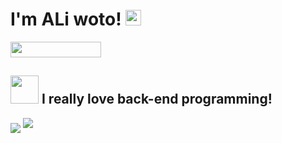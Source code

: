 
<h1> I'm ALi woto!
  <img src="https://raw.githubusercontent.com/MartinHeinz/MartinHeinz/master/wave.gif" width="25px">
</h1>
<img align="botom" src="https://gpvc.arturio.dev/aliwoto" width="145px" height="25">

</hr>
<h2>
  <h2>
    <img src="https://raw.githubusercontent.com/innng/innng/master/assets/kyubey.gif" width="45px">
    I really love back-end programming!
   </h2>
</h2>


<img align="middle" src="https://github-readme-stats.vercel.app/api?username=aliwoto&show_icons=true&&theme=tokyonight" />

<!-- kyubey: https://raw.githubusercontent.com/innng/innng/master/assets/kyubey.gif -->
<img id="Artoria_Pendoragon" align="bottom" src="https://raw.githubusercontent.com/ALiwoto/ALiwoto/main/fsn146.JPG"/>
